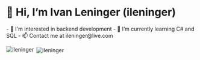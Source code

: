 
<h1 allign = "left"> 👋 Hi, I’m Ivan Leninger (ileninger) </h1>
- 👀 I'm interested in backend development
- 🌱 I’m currently learning C# and SQL
- 📫 Contact me at ileninger@live.com 


<!---
ileninger/ileninger is a ✨ special ✨ repository because its `README.md` (this file) appears on your GitHub profile.
You can click the Preview link to take a look at your changes.
--->
<p><img align="left" src="https://github-readme-stats.vercel.app/api/top-langs?username=ileninger&show_icons=true&locale=en&layout=compact" alt="ileninger" /></p>

<p>&nbsp;<img align="center" src="https://github-readme-stats.vercel.app/api?username=ileninger&show_icons=true&locale=en" alt="ileninger" /></p>
